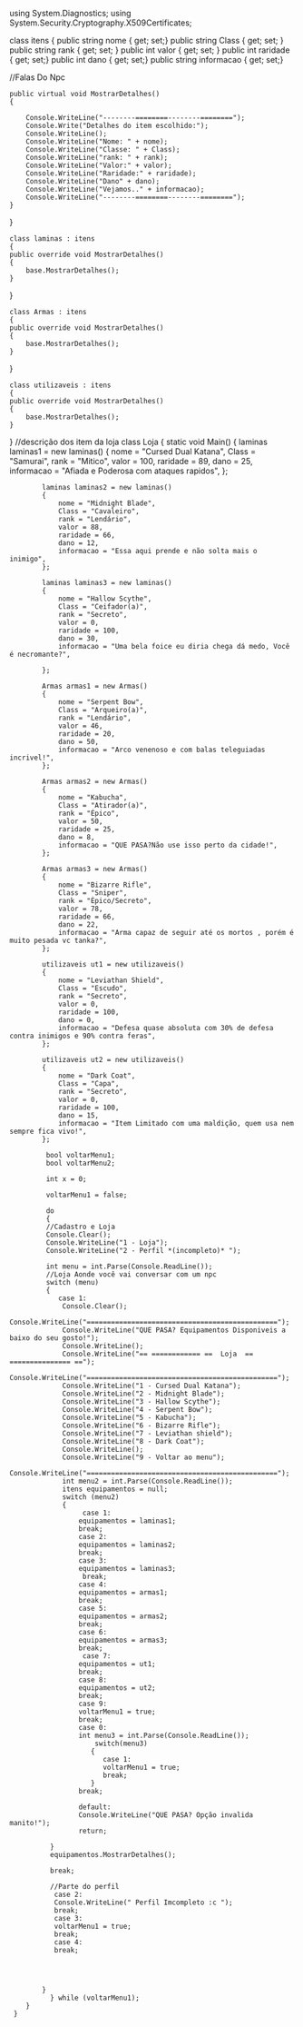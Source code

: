 using System.Diagnostics;
using System.Security.Cryptography.X509Certificates;

class itens
{
    public string nome { get; set;}
    public string Class { get; set; }
    public string rank { get; set; }
    public int valor { get; set; }
    public int raridade { get; set;}
    public int dano { get; set;}
    public string informacao { get; set;}

//Falas Do Npc
     
    public virtual void MostrarDetalhes()
    {

        Console.WriteLine("--------========--------========");
        Console.Write("Detalhes do item escolhido:");
        Console.WriteLine();
        Console.WriteLine("Nome: " + nome);
        Console.WriteLine("Classe: " + Class);
        Console.WriteLine("rank: " + rank);
        Console.WriteLine("Valor:" + valor);
        Console.WriteLine("Raridade:" + raridade);
        Console.WriteLine("Dano" + dano);
        Console.WriteLine("Vejamos.." + informacao);
        Console.WriteLine("--------========--------========");
    }
}
     
    class laminas : itens
    {
    public override void MostrarDetalhes()
    {    
        base.MostrarDetalhes();    
    }
}
 
    class Armas : itens
    {
    public override void MostrarDetalhes()
    {       
        base.MostrarDetalhes();       
    }
}

    class utilizaveis : itens
    {
    public override void MostrarDetalhes()
    {
        base.MostrarDetalhes(); 
    }
}
        //descrição dos item da loja
    class Loja
    {
        static void Main()
        {
            laminas laminas1 = new laminas()
            {
                nome = "Cursed Dual Katana",
                Class = "Samurai",
                rank = "Mitico",
                valor = 100,
                raridade = 89,
                dano = 25,
                informacao = "Afiada e Poderosa com ataques rapidos",
            };


            laminas laminas2 = new laminas()
            {
                nome = "Midnight Blade",
                Class = "Cavaleiro",
                rank = "Lendário",
                valor = 88,
                raridade = 66,
                dano = 12,
                informacao = "Essa aqui prende e não solta mais o inimigo",
            };

            laminas laminas3 = new laminas()
            {
                nome = "Hallow Scythe",
                Class = "Ceifador(a)",
                rank = "Secreto",
                valor = 0,
                raridade = 100,
                dano = 30,
                informacao = "Uma bela foice eu diria chega dá medo, Você é necromante?",

            };

            Armas armas1 = new Armas()
            {
                nome = "Serpent Bow",
                Class = "Arqueiro(a)",
                rank = "Lendário",
                valor = 46,
                raridade = 20,
                dano = 50,
                informacao = "Arco venenoso e com balas teleguiadas incrivel!",
            };

            Armas armas2 = new Armas()
            {
                nome = "Kabucha",
                Class = "Atirador(a)",
                rank = "Épico",
                valor = 50,
                raridade = 25,
                dano = 8,
                informacao = "QUE PASA?Não use isso perto da cidade!",
            };

            Armas armas3 = new Armas()
            {
                nome = "Bizarre Rifle",
                Class = "Sniper",
                rank = "Èpico/Secreto",
                valor = 78,
                raridade = 66,
                dano = 22,
                informacao = "Arma capaz de seguir até os mortos , porém é muito pesada vc tanka?",
            };

            utilizaveis ut1 = new utilizaveis()
            {
                nome = "Leviathan Shield",
                Class = "Escudo",
                rank = "Secreto",
                valor = 0,
                raridade = 100,
                dano = 0,
                informacao = "Defesa quase absoluta com 30% de defesa contra inimigos e 90% contra feras",
            };

            utilizaveis ut2 = new utilizaveis()
            {
                nome = "Dark Coat",
                Class = "Capa",
                rank = "Secreto",
                valor = 0,
                raridade = 100,
                dano = 15,
                informacao = "Item Limitado com uma maldição, quem usa nem sempre fica vivo!",
            };
        
             bool voltarMenu1;
             bool voltarMenu2;

             int x = 0;
              
             voltarMenu1 = false;
             
             do 
             {
             //Cadastro e Loja
             Console.Clear();
             Console.WriteLine("1 - Loja");
             Console.WriteLine("2 - Perfil *(incompleto)* ");
            
             int menu = int.Parse(Console.ReadLine());
             //Loja Aonde você vai conversar com um npc
             switch (menu)
             {
                case 1:
                 Console.Clear();
                 Console.WriteLine("===============================================");
                 Console.WriteLine("QUE PASA? Equipamentos Disponiveis a baixo do seu gosto!");
                 Console.WriteLine();
                 Console.WriteLine("== ============ ==  Loja  == =============== ==");
                 Console.WriteLine("===============================================");
                 Console.WriteLine("1 - Cursed Dual Katana");
                 Console.WriteLine("2 - Midnight Blade");
                 Console.WriteLine("3 - Hallow Scythe");
                 Console.WriteLine("4 - Serpent Bow");
                 Console.WriteLine("5 - Kabucha");
                 Console.WriteLine("6 - Bizarre Rifle");
                 Console.WriteLine("7 - Leviathan shield");
                 Console.WriteLine("8 - Dark Coat");
                 Console.WriteLine();
                 Console.WriteLine("9 - Voltar ao menu");
                 Console.WriteLine("===============================================");
                 int menu2 = int.Parse(Console.ReadLine());
                 itens equipamentos = null;
                 switch (menu2)
                 {
                      case 1:
                     equipamentos = laminas1;
                     break;
                     case 2:
                     equipamentos = laminas2;
                     break;
                     case 3:
                     equipamentos = laminas3;
                      break;
                     case 4:
                     equipamentos = armas1;
                     break;
                     case 5:              
                     equipamentos = armas2;
                     break;                
                     case 6:               
                     equipamentos = armas3;
                     break;              
                      case 7:              
                     equipamentos = ut1;
                     break;               
                     case 8:               
                     equipamentos = ut2;
                     break;
                     case 9:
                     voltarMenu1 = true;
                     break;
                     case 0:
                     int menu3 = int.Parse(Console.ReadLine());
                         switch(menu3)
                        {
                           case 1:
                           voltarMenu1 = true;
                           break;
                        }
                     break;
                     
                     default:
                     Console.WriteLine("QUE PASA? Opção invalida manito!");
                     return;
                
              }
              equipamentos.MostrarDetalhes();
              
              break;
              
              //Parte do perfil
               case 2:
               Console.WriteLine(" Perfil Imcompleto :c ");             
               break;
               case 3:
               voltarMenu1 = true;
               break;
               case 4:
               break;
             

              
            
            }
              } while (voltarMenu1);
        } 
     }  
    

